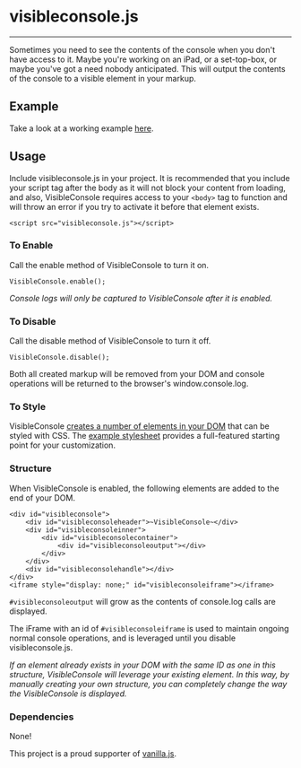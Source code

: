 # visibleconsole.js #
- - - - -

Sometimes you need to see the contents of the console when you don't have access to it. Maybe you're working on an iPad, or a set-top-box, or maybe you've got a need nobody anticipated. This will output the contents of the console to a visible element in your markup.

## Example ##

Take a look at a working example [here](example/example.html).


## Usage ###

Include visibleconsole.js in your project. It is recommended that you include your script tag after the body as it will not block your content from loading, and also, VisibleConsole requires access to your `<body>` tag to function and will throw an error if you try to activate it before that element exists.

    <script src="visibleconsole.js"></script>

### To Enable ####

Call the enable method of VisibleConsole to turn it on. 

    VisibleConsole.enable();
    
*Console logs will only be captured to VisibleConsole after it is enabled.*
    
    
### To Disable ####

Call the disable method of VisibleConsole to turn it off.

    VisibleConsole.disable();
    
Both all created markup will be removed from your DOM and console operations will be returned to the browser's window.console.log.
    
### To Style ####

VisibleConsole [creates a number of elements in your DOM](#Structure) that can be styled with CSS. The [example stylesheet](example/style.css) provides a full-featured starting point for your customization.

### Structure ###

When VisibleConsole is enabled, the following elements are added to the end of your DOM.

	<div id="visibleconsole">
		<div id="visibleconsoleheader">~VisibleConsole~</div>
		<div id="visibleconsoleinner">
			<div id="visibleconsolecontainer">
				<div id="visibleconsoleoutput"></div>
			</div>
		</div>
		<div id="visibleconsolehandle"></div>
	</div>
	<iframe style="display: none;" id="visibleconsoleiframe"></iframe>

`#visibleconsoleoutput` will grow as the contents of console.log calls are displayed.

The iFrame with an id of `#visibleconsoleiframe` is used to maintain ongoing normal console operations, and is leveraged until you disable visibleconsole.js.

*If an element already exists in your DOM with the same ID as one in this structure, VisibleConsole will leverage your existing element. In this way, by manually creating your own structure, you can completely change the way the VisibleConsole is displayed.*


### Dependencies ###

None! 

This project is a proud supporter of [vanilla.js](http://vanilla-js.com/).
